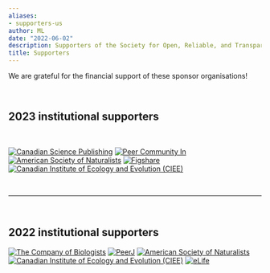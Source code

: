 ```yaml
---
aliases:
- supporters-us
author: ML
date: "2022-06-02"
description: Supporters of the Society for Open, Reliable, and Transparent Ecology and Evolutionary biology (SORTEE)
title: Supporters
---
```


We are grateful for the financial support of these sponsor organisations! 

&nbsp;

## 2023  institutional supporters

&nbsp;

[![Canadian Science Publishing](../img/sponsors/canadian-science-publishing.png)](https://cdnsciencepub.com)
[![Peer Community In](../img/sponsors/pci.jpg)](https://peercommunityin.org)
[![American Society of Naturalists](../img/sponsors/asn.jpeg)](https://www.amnat.org)
[![Figshare](../img/sponsors/figshare.png)](https://figshare.com/)
[![Canadian Institute of Ecology and Evolution (CIEE)](../img/sponsors/ciee.jpeg)](https://www.ciee-icee.ca)

&nbsp;

---  

&nbsp;

## 2022  institutional supporters 

[![The Company of Biologists](../img/sponsors/cob.jpg)](https://www.biologists.com/)
[![PeerJ](../img/sponsors/peerj.png)](https://peerj.com/)
[![American Society of Naturalists](../img/sponsors/asn.jpeg)](https://www.amnat.org)
[![Canadian Institute of Ecology and Evolution (CIEE)](../img/sponsors/ciee.jpeg)](https://www.ciee-icee.ca)
[![eLife](../img/sponsors/elife.png)](https://elifesciences.org)



 
